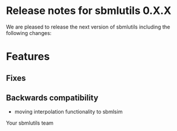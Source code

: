 # Release notes for sbmlutils 0.X.X

We are pleased to release the next version of sbmlutils including the 
following changes:

# Features

## Fixes

## Backwards compatibility
- moving interpolation functionality to sbmlsim

Your sbmlutils team
